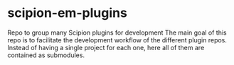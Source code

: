 # scipion-em-plugins
Repo to group many Scipion plugins for development  The main goal of this repo is to facilitate the development workflow of the different plugin repos. Instead of having a single project for each one, here all of them are contained as submodules.
